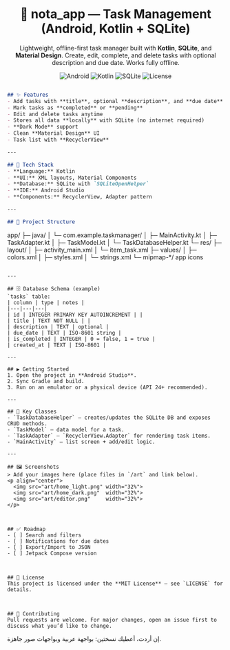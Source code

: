 
<h1 align="center">📝 nota_app — Task Management (Android, Kotlin + SQLite)</h1>

<p align="center">
Lightweight, offline-first task manager built with <b>Kotlin</b>, <b>SQLite</b>, and <b>Material Design</b>.
Create, edit, complete, and delete tasks with optional description and due date. Works fully offline.
</p>

<p align="center">
  <img alt="Android" src="https://img.shields.io/badge/Android-Studio-3DDC84?logo=android&logoColor=white">
  <img alt="Kotlin" src="https://img.shields.io/badge/Kotlin-1.x-7F52FF?logo=kotlin&logoColor=white">
  <img alt="SQLite" src="https://img.shields.io/badge/SQLite-OpenHelper-003B57?logo=sqlite&logoColor=white">
  <img alt="License" src="https://img.shields.io/badge/License-MIT-lightgrey">
</p>


```markdown

## ✨ Features
- Add tasks with **title**, optional **description**, and **due date**  
- Mark tasks as **completed** or **pending**  
- Edit and delete tasks anytime  
- Stores all data **locally** with SQLite (no internet required)  
- **Dark Mode** support  
- Clean **Material Design** UI  
- Task list with **RecyclerView**

---

## 🧰 Tech Stack
- **Language:** Kotlin  
- **UI:** XML layouts, Material Components  
- **Database:** SQLite with `SQLiteOpenHelper`  
- **IDE:** Android Studio  
- **Components:** RecyclerView, Adapter pattern

---

## 📁 Project Structure
```

app/
├─ java/
│  └─ com.example.taskmanager/
│     ├─ MainActivity.kt
│     ├─ TaskAdapter.kt
│     ├─ TaskModel.kt
│     └─ TaskDatabaseHelper.kt
└─ res/
├─ layout/
│  ├─ activity_main.xml
│  └─ item_task.xml
├─ values/
│  ├─ colors.xml
│  ├─ styles.xml
│  └─ strings.xml
└─ mipmap-*/ app icons

```

---

## 🗄️ Database Schema (example)
`tasks` table:
| column | type | notes |
|---|---|---|
| id | INTEGER PRIMARY KEY AUTOINCREMENT | |
| title | TEXT NOT NULL | |
| description | TEXT | optional |
| due_date | TEXT | ISO-8601 string |
| is_completed | INTEGER | 0 = false, 1 = true |
| created_at | TEXT | ISO-8601 |

---

## ▶️ Getting Started
1. Open the project in **Android Studio**.  
2. Sync Gradle and build.  
3. Run on an emulator or a physical device (API 24+ recommended).

---

## 🔧 Key Classes
- `TaskDatabaseHelper` — creates/updates the SQLite DB and exposes CRUD methods.  
- `TaskModel` — data model for a task.  
- `TaskAdapter` — `RecyclerView.Adapter` for rendering task items.  
- `MainActivity` — list screen + add/edit logic.

---

## 🖼️ Screenshots
> Add your images here (place files in `/art` and link below).
<p align="center">
  <img src="art/home_light.png" width="32%">
  <img src="art/home_dark.png"  width="32%">
  <img src="art/editor.png"     width="32%">
</p>



## ✅ Roadmap
- [ ] Search and filters  
- [ ] Notifications for due dates  
- [ ] Export/Import to JSON  
- [ ] Jetpack Compose version



## 📝 License
This project is licensed under the **MIT License** — see `LICENSE` for details.



## 🤝 Contributing
Pull requests are welcome. For major changes, open an issue first to discuss what you’d like to change.
```

إن أردت، أعطيك نسختين: بواجهة عربية وبواجهات صور جاهزة.
